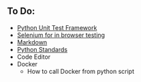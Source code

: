 To Do:
------
+ [Python Unit Test Framework](https://docs.python.org/3/library/unittest.html)
+ [Selenium for in browser testing](https://www.seleniumhq.org/)
+ [Markdown](https://github.com/adam-p/markdown-here/wiki/Markdown-Cheatsheet#links)
+ [Python Standards](https://www.python.org/dev/peps/pep-0008/)
+ Code Editor
+ Docker
  + How to call Docker from python script
